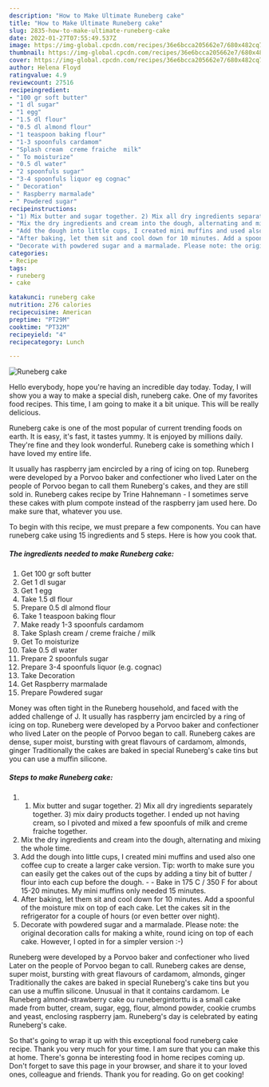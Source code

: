```yaml
---
description: "How to Make Ultimate Runeberg cake"
title: "How to Make Ultimate Runeberg cake"
slug: 2835-how-to-make-ultimate-runeberg-cake
date: 2022-01-27T07:55:49.537Z
image: https://img-global.cpcdn.com/recipes/36e6bcca205662e7/680x482cq70/runeberg-cake-recipe-main-photo.jpg
thumbnail: https://img-global.cpcdn.com/recipes/36e6bcca205662e7/680x482cq70/runeberg-cake-recipe-main-photo.jpg
cover: https://img-global.cpcdn.com/recipes/36e6bcca205662e7/680x482cq70/runeberg-cake-recipe-main-photo.jpg
author: Helena Floyd
ratingvalue: 4.9
reviewcount: 27516
recipeingredient:
- "100 gr soft butter"
- "1 dl sugar"
- "1 egg"
- "1.5 dl flour"
- "0.5 dl almond flour"
- "1 teaspoon baking flour"
- "1-3 spoonfuls cardamom"
- "Splash cream  creme fraiche  milk"
- " To moisturize"
- "0.5 dl water"
- "2 spoonfuls sugar"
- "3-4 spoonfuls liquor eg cognac"
- " Decoration"
- " Raspberry marmalade"
- " Powdered sugar"
recipeinstructions:
- "1) Mix butter and sugar together. 2) Mix all dry ingredients separately together. 3) mix dairy products together. I ended up not having cream, so I pivoted and mixed a few spoonfuls of milk and creme fraiche together."
- "Mix the dry ingredients and cream into the dough, alternating and mixing the whole time."
- "Add the dough into little cups, I created mini muffins and used also one coffee cup to create a larger cake version. Tip: worth to make sure you can easily get the cakes out of the cups by adding a tiny bit of butter / flour into each cup before the dough.  Bake in 175 C / 350 F for about 15-20 minutes. My mini muffins only needed 15 minutes."
- "After baking, let them sit and cool down for 10 minutes. Add a spoonful of the moisture mix on top of each cake. Let the cakes sit in the refrigerator for a couple of hours (or even better over night)."
- "Decorate with powdered sugar and a marmalade. Please note: the original decoration calls for making a white, round icing on top of each cake. However, I opted in for a simpler version :-)"
categories:
- Recipe
tags:
- runeberg
- cake

katakunci: runeberg cake 
nutrition: 276 calories
recipecuisine: American
preptime: "PT29M"
cooktime: "PT32M"
recipeyield: "4"
recipecategory: Lunch

---
```



![Runeberg cake](https://img-global.cpcdn.com/recipes/36e6bcca205662e7/680x482cq70/runeberg-cake-recipe-main-photo.jpg)

Hello everybody, hope you're having an incredible day today. Today, I will show you a way to make a special dish, runeberg cake. One of my favorites food recipes. This time, I am going to make it a bit unique. This will be really delicious.

Runeberg cake is one of the most popular of current trending foods on earth. It is easy, it's fast, it tastes yummy. It is enjoyed by millions daily. They're fine and they look wonderful. Runeberg cake is something which I have loved my entire life.

It usually has raspberry jam encircled by a ring of icing on top. Runeberg were developed by a Porvoo baker and confectioner who lived Later on the people of Porvoo began to call them Runeberg&#39;s cakes, and they are still sold in. Runeberg cakes recipe by Trine Hahnemann - I sometimes serve these cakes with plum compote instead of the raspberry jam used here. Do make sure that, whatever you use.


To begin with this recipe, we must prepare a few components. You can have runeberg cake using 15 ingredients and 5 steps. Here is how you cook that.

<!--inarticleads1-->

##### The ingredients needed to make Runeberg cake:

1. Get 100 gr soft butter
1. Get 1 dl sugar
1. Get 1 egg
1. Take 1.5 dl flour
1. Prepare 0.5 dl almond flour
1. Take 1 teaspoon baking flour
1. Make ready 1-3 spoonfuls cardamom
1. Take Splash cream / creme fraiche / milk
1. Get  To moisturize
1. Take 0.5 dl water
1. Prepare 2 spoonfuls sugar
1. Prepare 3-4 spoonfuls liquor (e.g. cognac)
1. Take  Decoration
1. Get  Raspberry marmalade
1. Prepare  Powdered sugar


Money was often tight in the Runeberg household, and faced with the added challenge of J. It usually has raspberry jam encircled by a ring of icing on top. Runeberg were developed by a Porvoo baker and confectioner who lived Later on the people of Porvoo began to call. Runeberg cakes are dense, super moist, bursting with great flavours of cardamom, almonds, ginger Traditionally the cakes are baked in special Runeberg&#39;s cake tins but you can use a muffin silicone. 

<!--inarticleads2-->

##### Steps to make Runeberg cake:

1. 1) Mix butter and sugar together. 2) Mix all dry ingredients separately together. 3) mix dairy products together. I ended up not having cream, so I pivoted and mixed a few spoonfuls of milk and creme fraiche together.
1. Mix the dry ingredients and cream into the dough, alternating and mixing the whole time.
1. Add the dough into little cups, I created mini muffins and used also one coffee cup to create a larger cake version. Tip: worth to make sure you can easily get the cakes out of the cups by adding a tiny bit of butter / flour into each cup before the dough. -  - Bake in 175 C / 350 F for about 15-20 minutes. My mini muffins only needed 15 minutes.
1. After baking, let them sit and cool down for 10 minutes. Add a spoonful of the moisture mix on top of each cake. Let the cakes sit in the refrigerator for a couple of hours (or even better over night).
1. Decorate with powdered sugar and a marmalade. Please note: the original decoration calls for making a white, round icing on top of each cake. However, I opted in for a simpler version :-)


Runeberg were developed by a Porvoo baker and confectioner who lived Later on the people of Porvoo began to call. Runeberg cakes are dense, super moist, bursting with great flavours of cardamom, almonds, ginger Traditionally the cakes are baked in special Runeberg&#39;s cake tins but you can use a muffin silicone. Unusual in that it contains cardamom. Le Runeberg almond-strawberry cake ou runebergintorttu is a small cake made from butter, cream, sugar, egg, flour, almond powder, cookie crumbs and yeast, enclosing raspberry jam. Runeberg&#39;s day is celebrated by eating Runeberg&#39;s cake. 

So that's going to wrap it up with this exceptional food runeberg cake recipe. Thank you very much for your time. I am sure that you can make this at home. There's gonna be interesting food in home recipes coming up. Don't forget to save this page in your browser, and share it to your loved ones, colleague and friends. Thank you for reading. Go on get cooking!

